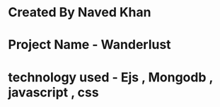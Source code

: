 # Created By Naved Khan
# Project Name - Wanderlust
# technology used - Ejs , Mongodb , javascript , css